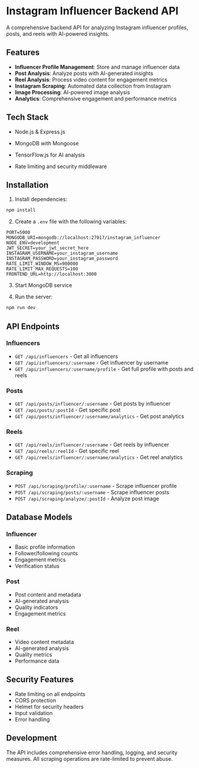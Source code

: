 # Instagram Influencer Backend API

A comprehensive backend API for analyzing Instagram influencer profiles, posts, and reels with AI-powered insights.

## Features

- **Influencer Profile Management**: Store and manage influencer data
- **Post Analysis**: Analyze posts with AI-generated insights
- **Reel Analysis**: Process video content for engagement metrics
- **Instagram Scraping**: Automated data collection from Instagram
- **Image Processing**: AI-powered image analysis
- **Analytics**: Comprehensive engagement and performance metrics

## Tech Stack

- Node.js & Express.js
- MongoDB with Mongoose

- TensorFlow.js for AI analysis
- Rate limiting and security middleware

## Installation

1. Install dependencies:
```bash
npm install
```

2. Create a `.env` file with the following variables:
```
PORT=5000
MONGODB_URI=mongodb://localhost:27017/instagram_influencer
NODE_ENV=development
JWT_SECRET=your_jwt_secret_here
INSTAGRAM_USERNAME=your_instagram_username
INSTAGRAM_PASSWORD=your_instagram_password
RATE_LIMIT_WINDOW_MS=900000
RATE_LIMIT_MAX_REQUESTS=100
FRONTEND_URL=http://localhost:3000
```

3. Start MongoDB service

4. Run the server:
```bash
npm run dev
```

## API Endpoints

### Influencers
- `GET /api/influencers` - Get all influencers
- `GET /api/influencers/:username` - Get influencer by username
- `GET /api/influencers/:username/profile` - Get full profile with posts and reels

### Posts
- `GET /api/posts/influencer/:username` - Get posts by influencer
- `GET /api/posts/:postId` - Get specific post
- `GET /api/posts/influencer/:username/analytics` - Get post analytics

### Reels
- `GET /api/reels/influencer/:username` - Get reels by influencer
- `GET /api/reels/:reelId` - Get specific reel
- `GET /api/reels/influencer/:username/analytics` - Get reel analytics

### Scraping
- `POST /api/scraping/profile/:username` - Scrape influencer profile
- `POST /api/scraping/posts/:username` - Scrape influencer posts
- `POST /api/scraping/analyze/:postId` - Analyze post image

## Database Models

### Influencer
- Basic profile information
- Follower/following counts
- Engagement metrics
- Verification status

### Post
- Post content and metadata
- AI-generated analysis
- Quality indicators
- Engagement metrics

### Reel
- Video content metadata
- AI-generated analysis
- Quality metrics
- Performance data

## Security Features

- Rate limiting on all endpoints
- CORS protection
- Helmet for security headers
- Input validation
- Error handling

## Development

The API includes comprehensive error handling, logging, and security measures. All scraping operations are rate-limited to prevent abuse.



